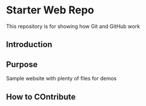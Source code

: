 # Starter Web Repo

This repository is for showing how Git and GitHub work

## Introduction

## Purpose

Sample website with plenty of files for demos

## How to COntribute